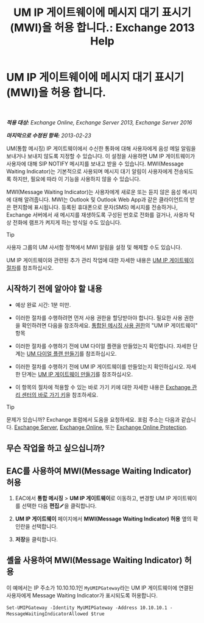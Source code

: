 ﻿---
title: 'UM IP 게이트웨이에 메시지 대기 표시기 (MWI)을 허용 합니다.: Exchange 2013 Help'
TOCTitle: UM IP 게이트웨이에 메시지 대기 표시기 (MWI)을 허용 합니다.
ms:assetid: 5667e37c-48c6-4659-9dc9-94b1dd8ba232
ms:mtpsurl: https://technet.microsoft.com/ko-kr/library/Dd297995(v=EXCHG.150)
ms:contentKeyID: 50483143
ms.date: 05/22/2018
mtps_version: v=EXCHG.150
ms.translationtype: MT
---

# UM IP 게이트웨이에 메시지 대기 표시기 (MWI)을 허용 합니다.

 

_**적용 대상:** Exchange Online, Exchange Server 2013, Exchange Server 2016_

_**마지막으로 수정된 항목:** 2013-02-23_

UM(통합 메시징) IP 게이트웨이에서 수신한 통화에 대해 사용자에게 음성 메일 알림을 보내거나 보내지 않도록 지정할 수 있습니다. 이 설정을 사용하면 UM IP 게이트웨이가 사용자에 대해 SIP NOTIFY 메시지를 보내고 받을 수 있습니다. MWI(Message Waiting Indicator)는 기본적으로 사용되며 메시지 대기 알림이 사용자에게 전송되도록 하지만, 필요에 따라 이 기능을 사용하지 않을 수 있습니다.

MWI(Message Waiting Indicator)는 사용자에게 새로운 또는 듣지 않은 음성 메시지에 대해 알려줍니다. MWI는 Outlook 및 Outlook Web App과 같은 클라이언트의 받은 편지함에 표시됩니다. 등록된 휴대폰으로 문자(SMS) 메시지를 전송하거나, Exchange 서버에서 새 메시지를 재생하도록 구성된 번호로 전화를 걸거나, 사용자 탁상 전화에 램프가 켜지게 하는 방식일 수도 있습니다.


> [!TIP]
> 사용자 그룹의 UM 사서함 정책에서 MWI 알림을 설정 및 해제할 수도 있습니다.



UM IP 게이트웨이와 관련된 추가 관리 작업에 대한 자세한 내용은 [UM IP 게이트웨이 절차](um-ip-gateway-procedures-exchange-2013-help.md)를 참조하십시오.

## 시작하기 전에 알아야 할 내용

  - 예상 완료 시간: 1분 미만.

  - 이러한 절차를 수행하려면 먼저 사용 권한을 할당받아야 합니다. 필요한 사용 권한을 확인하려면 다음을 참조하세요. [통합된 메시징 사용 권한](unified-messaging-permissions-exchange-2013-help.md)의 "UM IP 게이트웨이" 항목

  - 이러한 절차를 수행하기 전에 UM 다이얼 플랜을 만들었는지 확인합니다. 자세한 단계는 [UM 다이얼 플랜 만들기](create-a-um-dial-plan-exchange-2013-help.md)를 참조하십시오.

  - 이러한 절차를 수행하기 전에 UM IP 게이트웨이를 만들었는지 확인하십시오. 자세한 단계는 [UM IP 게이트웨이 만들기](create-a-um-ip-gateway-exchange-2013-help.md)를 참조하십시오.

  - 이 항목의 절차에 적용할 수 있는 바로 가기 키에 대한 자세한 내용은 [Exchange 관리 센터의 바로 가기 키](keyboard-shortcuts-in-the-exchange-admin-center-exchange-online-protection-help.md)을 참조하세요.


> [!TIP]
> 문제가 있습니까? Exchange 포럼에서 도움을 요청하세요. 포럼 주소는 다음과 같습니다. <A href="https://go.microsoft.com/fwlink/p/?linkid=60612">Exchange Server</A>, <A href="https://go.microsoft.com/fwlink/p/?linkid=267542">Exchange Online</A>, 또는 <A href="https://go.microsoft.com/fwlink/p/?linkid=285351">Exchange Online Protection</A>.



## 무슨 작업을 하고 싶으십니까?

## EAC를 사용하여 MWI(Message Waiting Indicator) 허용

1.  EAC에서 **통합 메시징** \> **UM IP 게이트웨이**로 이동하고, 변경할 UM IP 게이트웨이를 선택한 다음 **편집**![편집 아이콘](images/JJ218640.6f53ccb2-1f13-4c02-bea0-30690e6ea71d(EXCHG.150).gif "편집 아이콘")을 클릭합니다.

2.  **UM IP 게이트웨이** 페이지에서 **MWI(Message Waiting Indicator) 허용** 옆의 확인란을 선택합니다.

3.  **저장**을 클릭합니다.

## 셸을 사용하여 MWI(Message Waiting Indicator) 허용

이 예에서는 IP 주소가 10.10.10.1인 `MyUMIPGateway`라는 UM IP 게이트웨이에 연결된 사용자에게 Message Waiting Indicator가 표시되도록 허용합니다.

    Set-UMIPGateway -Identity MyUMIPGateway -Address 10.10.10.1 -MessageWaitingIndicatorAllowed $true

